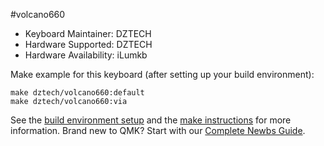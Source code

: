 #volcano660

* Keyboard Maintainer: DZTECH
* Hardware Supported: DZTECH
* Hardware Availability: iLumkb

Make example for this keyboard (after setting up your build environment):

    make dztech/volcano660:default
    make dztech/volcano660:via

See the [build environment setup](https://docs.qmk.fm/#/getting_started_build_tools) and the [make instructions](https://docs.qmk.fm/#/getting_started_make_guide) for more information. Brand new to QMK? Start with our [Complete Newbs Guide](https://docs.qmk.fm/#/newbs).
